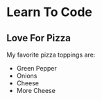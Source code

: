 # Learn To Code
## Love For Pizza

My favorite pizza toppings are:
* Green Pepper
* Onions
* Cheese
* More Cheese
